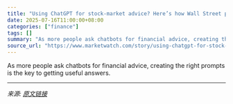 ```yaml
---
title: "Using ChatGPT for stock-market advice? Here’s how Wall Street pros do it."
date: 2025-07-16T11:00:00+08:00
categories: ["finance"]
tags: []
summary: "As more people ask chatbots for financial advice, creating the right prompts is the key to getting useful answers."
source_url: "https://www.marketwatch.com/story/using-chatgpt-for-stock-market-advice-heres-how-wall-street-pros-do-it-51af14a7?mod=mw_rss_topstories"
---
```


As more people ask chatbots for financial advice, creating the right prompts is the key to getting useful answers.

---

*来源: [原文链接](https://www.marketwatch.com/story/using-chatgpt-for-stock-market-advice-heres-how-wall-street-pros-do-it-51af14a7?mod=mw_rss_topstories)*
